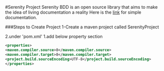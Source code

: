 #Serenity Project
Serenity BDD is an open source library that aims to make the idea of living documentation a reality
Here is the [link](https://serenity-bdd.github.io/theserenitybook/latest/index.html) for simple documentation.


###Steps to Create Project
1-Create a maven project called SerenityProject

2.under 'pom.xml'
    1.add below property section 
```    xml   
<properties>
<maven.compiler.source>8</maven.compiler.source>
<maven.compiler.target>8</maven.compiler.target>
<project.build.sourceEncoding>UTF-8</project.build.sourceEncoding>
</properties> 
```
 
 